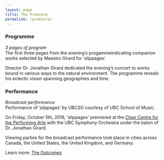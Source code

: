 ```yaml
---
layout: page
title: The Premiere
permalink: /premiere/
---
```



### Programme

*3 pages of program*  
The first three pages from the evening’s progammeindicating companion works selected by Maestro Girard for ‘slippages’.

Director Dr. Jonathan Girard dedicated the evening’s concert to works bound in various ways to the natural environment. The programme reveals his eclectic vision spanning geographies and time.

### Performance

*Broadcast performance*  
Performance of ‘slippages’ by UBCSO courtesy of UBC School of Music.

On Friday, October 5th, 2018, ‘slippages’ premiered at the [Chan Centre for the Performing Arts](https://en.wikipedia.org/wiki/Chan_Centre_for_the_Performing_Arts) with the UBC Symphony Orchestra under the baton of Dr. Jonathan Girard. 


Viewing parties for the broadcast performance took place in cities across Canada, the United States, the United Kingdom, and Germany.

Learn more: [The Outcomes](https://egrguric.github.io/slippages/outcomes)


